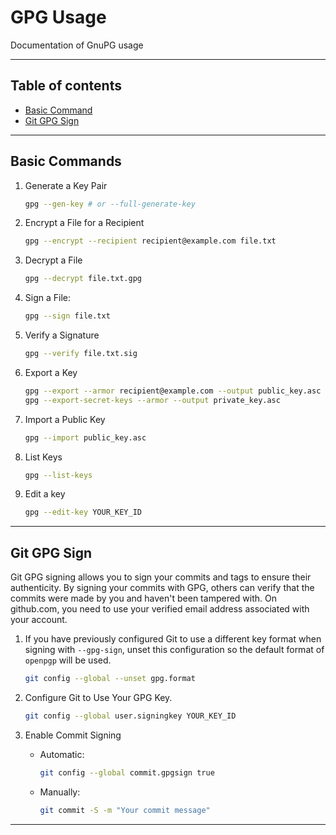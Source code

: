 # GPG Usage

Documentation of GnuPG usage

---

## Table of contents

- [Basic Command](#basic-commands)
- [Git GPG Sign](#git-gpg-sign)

---

## Basic Commands

1. Generate a Key Pair

    ```sh
    gpg --gen-key # or --full-generate-key
    ```

2. Encrypt a File for a Recipient

    ```sh
    gpg --encrypt --recipient recipient@example.com file.txt
    ```

3. Decrypt a File

    ```sh
    gpg --decrypt file.txt.gpg
    ```

4. Sign a File:

    ```sh
    gpg --sign file.txt
    ```

5. Verify a Signature

    ```sh
    gpg --verify file.txt.sig
    ```

6. Export a Key

    ```sh
    gpg --export --armor recipient@example.com --output public_key.asc
    gpg --export-secret-keys --armor --output private_key.asc
    ```

7. Import a Public Key

    ```sh
    gpg --import public_key.asc
    ```

8. List Keys

    ```sh
    gpg --list-keys
    ```

9. Edit a key

    ```sh
    gpg --edit-key YOUR_KEY_ID
    ```

---

## Git GPG Sign

Git GPG signing allows you to sign your commits and tags to ensure their authenticity. By signing your commits with GPG, others can verify that the commits were made by you and haven't been tampered with.
On github.com, you need to use your verified email address associated with your account.

1. If you have previously configured Git to use a different key format when signing with `--gpg-sign`, unset this configuration so the default format of `openpgp` will be used.

    ```sh
    git config --global --unset gpg.format
    ```

2. Configure Git to Use Your GPG Key.

    ```sh
    git config --global user.signingkey YOUR_KEY_ID
    ```

3. Enable Commit Signing

    - Automatic:

        ```sh
        git config --global commit.gpgsign true
        ```

    - Manually:

        ```sh
        git commit -S -m "Your commit message"
        ```

---
